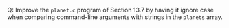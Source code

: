 Q: Improve the `planet.c` program of Section 13.7 by having it ignore case when
comparing command-line arguments with strings in the `planets` array.
